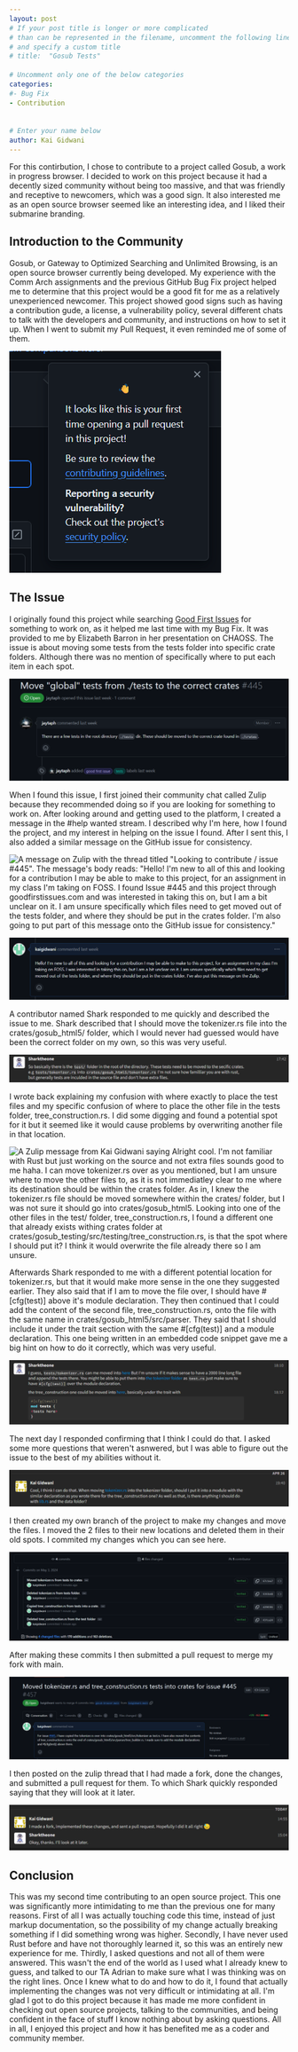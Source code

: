 ```yaml
---
layout: post
# If your post title is longer or more complicated
# than can be represented in the filename, uncomment the following line
# and specify a custom title
# title:  "Gosub Tests"

# Uncomment only one of the below categories
categories: 
#- Bug Fix
- Contribution


# Enter your name below
author: Kai Gidwani
---
```


For this contirbution, I chose to contribute to a project called Gosub, a work in progress browser. I decided to work on this project because it had a decently sized community without being too massive, and that was friendly and receptive to newcomers, which was a good sign. It also interested me as an open source browser seemed like an interesting idea, and I liked their submarine branding.

## Introduction to the Community
Gosub, or Gateway to Optimized Searching and Unlimited Browsing, is an open source browser currently being developed. My experience with the Comm Arch assignments and the previous GitHub Bug Fix project helped me to determine that this project would be a good fit for me as a relatively unexperienced newcomer. This project showed good signs such as having a contribution gude, a license, a vulnerability policy, several different chats to talk with the developers and community, and instructions on how to set it up. When I went to submit my Pull Request, it even reminded me of some of them.

![A pop up that starts with the waving hand emoji. It looks like this is your first time opening a pull request in this project! Be sure to review the contributing guidelines. Reporting a security vulnerability? Check out the project's security policy.](../assets/2024-05-03-gosub-tests/contributing-guide-and-vulnerability-popup.png)


## The Issue
I originally found this project while searching [Good First Issues](https://goodfirstissues.com/) for something to work on, as it helped me last time with my Bug Fix. It was provided to me by Elizabeth Barron in her presentation on CHAOSS. The issue is about moving some tests from the tests folder into specific crate folders. Although there was no mention of specifically where to put each item in each spot.

![A GitHub issue posted by jaytaph a week before the screenshot was taken. It is called Move "global" tests from ./tests to the correct crates. It is issue #445. The comment from jaytaph says There are a few tests in the root directory ./tests dir. These should be moved to the correct crate found in ./crates.](../assets/2024-05-03-gosub-tests/issue-1.png)

When I found this issue, I first joined their community chat called Zulip because they recommended doing so if you are looking for something to work on. After looking around and getting used to the platform, I created a message in the #help wanted stream. I described why I'm here, how I found the project, and my interest in helping on the issue I found. After I sent this, I also added a similar message on the GitHub issue for consistency.

![A message on Zulip with the thread titled "Looking to contribute / issue #445". The message's body reads: "Hello! I'm new to all of this and looking for a contribution I may be able to make to this project, for an assignment in my class I'm taking on FOSS. I found Issue #445 and this project through goodfirstissues.com and was interested in taking this on, but I am a bit unclear on it. I am unsure specifically which files need to get moved out of the tests folder, and where they should be put in the crates folder. I'm also going to put part of this message onto the GitHub issue for consistency."](../assets/2024-05-03-gosub-tests/zulip-chat-1.png)

![A comment on a GitHub issue posted by kaigidwani a week before the screenshot was taken. It reads Hello! I'm new to all of this and looking for a contribution I may be able to make to this project, for an assignment in my class I'm taking on FOSS. I was interested in taking this on, but I am a bit unclear on it. I am unsure specifically which files need to get moved out of the tests folder, and where they should be put in the crates folder. I've also put this message on the Zulip.](../assets/2024-05-03-gosub-tests/issue-2.png)

A contributor named Shark responded to me quickly and described the issue to me. Shark described that I should move the tokenizer.rs file into the crates/gosub_html5/ folder, which I would never had guessed would have been the correct folder on my own, so this was very useful.

![A Zulip message from Sharktheone that says So basically there is the test/ folder in the root of the directory. These tests need to be moved to the secific crates. e.g tests/tokenizer.rs into crates/gosub_html5/tokenizer.rs I'm not sure how familliar you are with rust, but generally tests are inculded in the source file and don't have extra files.](../assets/2024-05-03-gosub-tests/zulip-chat-2.png)

I wrote back explaining my confusion with where exactly to place the test files and my specific confusion of where to place the other file in the tests folder, tree_construction.rs. I did some digging and found a potential spot for it but it seemed like it would cause problems by overwriting another file in that location.

![A Zulip message from Kai Gidwani saying Alright cool. I'm not familiar with Rust but just working on the source and not extra files sounds good to me haha. I can move tokenizer.rs over as you mentioned, but I am unsure where to move the other files to, as it is not immediatley clear to me where its destination should be within the crates folder. As in, I knew the tokenizer.rs file should be moved somewhere within the crates/ folder, but I was not sure it should go into crates/gosub_html5. Looking into one of the other files in the test/ folder, tree_construction.rs, I found a different one that already exists withing crates folder at crates/gosub_testing/src/testing/tree_construction.rs, is that the spot where I should put it? I think it would overwrite the file already there so I am unsure.](../assets/2024-05-03-gosub-tests/zulip-chat-3.png)

Afterwards Shark responded to me with a different potential location for tokenizer.rs, but that it would make more sense in the one they suggested earlier. They also said that if I am to move the file over, I should have #[cfg(test)] above it's module declaration. They then continued that I could add the content of the second file, tree_construction.rs, onto the file with the same name in crates/gosub_html5/src/parser. They said that I should include it under the trait section with the same #[cfg(test)] and a module declaration. This one being written in an embedded code snippet gave me a big hint on how to do it correctly, which was very useful.

![A Zulip message from Sharktheone that says I guess, tests/tokenizer.rs can me moved into here But I'm unsure if it makes sense to have a 2000 line long file and append the tests there. You might be able to put them into the tokenizer folder as test.rs just make sure to have #[cfg(test)] over the module declaration. the tree_construction one could be moved into here. basically under the trait with #[cfg(test)] mod tests { <tests here> }](../assets/2024-05-03-gosub-tests/zulip-chat-4.png)

The next day I responded confirming that I think I could do that. I asked some more questions that weren't asnwered, but I was able to figure out the issue to the best of my abilities without it.

![A Zulip message from Kai Gidwani saying Cool, I think I can do that. When moving tokenizer.rs into the tokenizer folder, should I put it into a module with the similar declaration as you wrote there for the tree_construction one? As well as that, is there anything I should do with lib.rs and the data folder?](../assets/2024-05-03-gosub-tests/zulip-chat-5.png)

I then created my own branch of the project to make my changes and move the files. I moved the 2 files to their new locations and deleted them in their old spots. I commited my changes which you can see here.

![A list of the 4 commits I made. They are titled Moved tokenizer.rs from tests to crates, Deleted tokenizer.rs from the tests folder, Copied tree_construction.rs from tests into a crate, and Deleted tree_construction.rs from the tests folder.](../assets/2024-05-03-gosub-tests/commits.png)

After making these commits I then submitted a pull request to merge my fork with main.

![A pull request titled Moved tokenizer.rs and tree_construction.rs tests into crates for issue #445 which was given the number #457. The comment on the pull request left by kaigidawni says For issue #445, I have copied the tokenizer.rs over into crates/gosub_html5/src/tokenizer as test.rs. I have also moved the contents of tree_construction.rs onto the end of crates/gosub_html5/src/parser/tree_builder.rs. I made sure to add the module declarations and #[cfg(test)] above them.](../assets/2024-05-03-gosub-tests/pull-request.png)

I then posted on the zulip thread that I had made a fork, done the changes, and submitted a pull request for them. To which Shark quickly responded saying that they will look at it later.

![A Zulip message from Kai Gidwani saying I made a fork, implemented these changes, and sent a pull request. Hopefully I did it all right 😓. In response is a message from Sharktheone saying Okay, thanks. I'll look at it later.](../assets/2024-05-03-gosub-tests/zulip-chat-6.png)


## Conclusion
This was my second time contributing to an open source project. This one was significantly more intimidating to me than the previous one for many reasons. First of all I was actually touching code this time, instead of just markup documentation, so the possibility of my change actually breaking something if I did something wrong was higher. Secondly, I have never used Rust before and have not thoroughly learned it, so this was an entirely new experience for me. Thirdly, I asked questions and not all of them were answered. This wasn't the end of the world as I used what I already knew to guess, and talked to our TA Adrian to make sure what I was thinking was on the right lines. Once I knew what to do and how to do it, I found that actually implementing the changes was not very difficult or intimidating at all. I'm glad I got to do this project because it has made me more confident in checking out open source projects, talking to the communities, and being confident in the face of stuff I know nothing about by asking questions. All in all, I enjoyed this project and how it has benefited me as a coder and community member.
